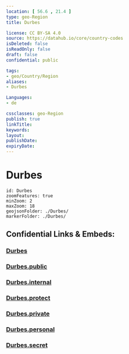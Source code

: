 ```yaml
---
location: [ 56.6 , 21.4 ] 
type: geo-Region
title: Durbes

license: CC BY-SA 4.0
source: https://datahub.io/core/country-codes
isDeleted: false
isReadOnly: false
draft: false
confidential: public

tags:
- geo/Country/Region
aliases:
- Durbes

Languages:
- de

cssclasses: geo-Region
publish: true
linkTitle: 
keywords: 
layout: 
publishDate: 
expiryDate: 
---
```


# Durbes

```leaflet
id: Durbes
zoomFeatures: true 
minZoom: 2 
maxZoom: 18
geojsonFolder: ./Durbes/
markerFolder: ./Durbes/
```


## Confidential Links & Embeds: 

### [Durbes](/_Standards/Earth/Continent/Europe/Europe~North/Latvia/Counties/Durbes.md) 

### [Durbes.public](/_public/Earth/Continent/Europe/Europe~North/Latvia/Counties/Durbes.public.md) 

### [Durbes.internal](/_internal/Earth/Continent/Europe/Europe~North/Latvia/Counties/Durbes.internal.md) 

### [Durbes.protect](/_protect/Earth/Continent/Europe/Europe~North/Latvia/Counties/Durbes.protect.md) 

### [Durbes.private](/_private/Earth/Continent/Europe/Europe~North/Latvia/Counties/Durbes.private.md) 

### [Durbes.personal](/_personal/Earth/Continent/Europe/Europe~North/Latvia/Counties/Durbes.personal.md) 

### [Durbes.secret](/_secret/Earth/Continent/Europe/Europe~North/Latvia/Counties/Durbes.secret.md)

